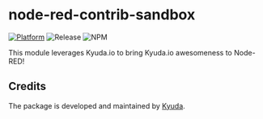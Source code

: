 # node-red-contrib-sandbox

[![Platform](https://img.shields.io/badge/platform-Node--RED-red)](https://nodered.org)
![Release](https://img.shields.io/npm/v/@kyuda/node-red-contrib-kyuda.svg)
![NPM](https://img.shields.io/npm/dm/@kyuda/node-red-contrib-kyuda.svg)

This module leverages Kyuda.io to bring Kyuda.io awesomeness to Node-RED!

## Credits

The package is developed and maintained by [Kyuda](https://www.kyuda.io/).